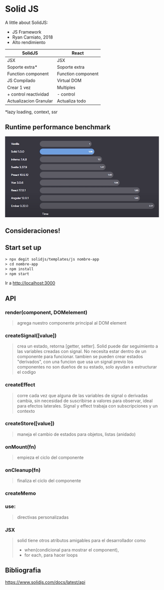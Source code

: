 # Solid JS

A little about SolidJS:

- JS Framework
- Ryan Carniato, 2018
- Alto rendimiento


| SolidJS               | React             |
|-----------------------|-------------------|
| JSX                   | JSX               |
| Soporte extra*        | Soporte extra     |
| Function component    | Function component|
| JS Compilado          | Virtual DOM       |
| Crear 1 vez           | Multiples         |
| + control reactividad | - control         |
| Actualizacion Granular| Actualiza todo    |

*lazy loading, context, ssr


## Runtime performance benchmark
![Runtime performance benchmark](src/assets/runtime%20performance%20benchmarks.png)

## Consideraciones!


## Start set up
```
> npx degit solidjs/templates/js nombre-app
> cd nombre-app
> npm install
> npm start
```

Ir a [http://localhost:3000](http://localhost:3000)

## API

### render(component, DOMelement)
> agrega nuestro componente principal al DOM element

### createSignal([value])
> crea un estado, retorna [getter, setter].  Solid puede dar seguimiento a las variables creadas con signal. No necesita estar dentro de un componente para funcionar.
> tambien se pueden crear estados "derivados", con una funcion que usa un signal previo
> los componentes no son dueños de su estado, solo ayudan a estructurar el codigo

### createEffect
> corre cada vez que alguna de las variables de signal o derivadas cambia, sin necesidad de suscribirse a valores para observar, ideal para efectos laterales. 
Signal y effect trabaja con subscripciones y un contexto

### createStore([value])
> maneja el cambio de estados para objetos, listas (anidado)

### onMount(fn)
> empieza  el ciclo del componente

### onCleanup(fn)
> finaliza el ciclo del componente

### createMemo
### use:
> directivas personalizadas

### JSX
> solid tiene otros atributos amigables para el desarrollador como 
> - when(condicional para mostrar el component),
> - for each,  para hacer loops

## Bibliografia
https://www.solidjs.com/docs/latest/api